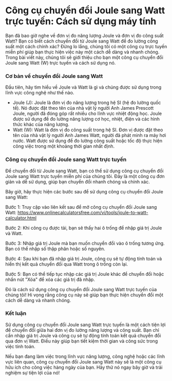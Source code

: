 Công cụ chuyển đổi Joule sang Watt trực tuyến: Cách sử dụng máy tính
====================================================================

Bạn đã bao giờ nghe về đơn vị đo năng lượng Joule và đơn vị đo công suất Watt? Bạn có biết cách chuyển đổi từ Joule sang Watt để đo lường công suất một cách chính xác? Đừng lo lắng, chúng tôi có một công cụ trực tuyến miễn phí giúp bạn thực hiện việc này một cách dễ dàng và nhanh chóng. Trong bài viết này, chúng tôi sẽ giới thiệu cho bạn một công cụ chuyển đổi Joule sang Watt (W) trực tuyến và cách sử dụng nó.

### Cơ bản về chuyển đổi Joule sang Watt

Đầu tiên, hãy tìm hiểu về Joule và Watt là gì và chúng được sử dụng trong lĩnh vực công nghệ như thế nào.

- Joule (J): Joule là đơn vị đo năng lượng trong hệ SI (hệ đo lường quốc tế). Nó được đặt theo tên của nhà vật lý người Anh James Prescott Joule, người đã đóng góp rất nhiều cho lĩnh vực nhiệt động học. Joule được sử dụng để đo lường năng lượng cơ học, nhiệt, điện và các hình thức khác của năng lượng.
- Watt (W): Watt là đơn vị đo công suất trong hệ SI. Đơn vị được đặt theo tên của nhà vật lý người Anh James Watt, người đã phát minh ra máy hơi nước. Watt được sử dụng để đo lường công suất hoặc tốc độ thực hiện công việc trong một khoảng thời gian nhất định.

### Công cụ chuyển đổi Joule sang Watt trực tuyến

Để chuyển đổi từ Joule sang Watt, bạn có thể sử dụng công cụ chuyển đổi Joule sang Watt trực tuyến miễn phí của chúng tôi. Đây là một công cụ đơn giản và dễ sử dụng, giúp bạn chuyển đổi nhanh chóng và chính xác.

Bây giờ, hãy thực hiện các bước sau để sử dụng công cụ chuyển đổi Joule sang Watt:

Bước 1: Truy cập vào liên kết sau để mở công cụ chuyển đổi Joule sang Watt: <https://www.onlinecalculatorsfree.com/vi/tools/joule-to-watt-calculator.html>

Bước 2: Khi công cụ được tải, bạn sẽ thấy hai ô trống để nhập giá trị Joule và Watt.

Bước 3: Nhập giá trị Joule mà bạn muốn chuyển đổi vào ô trống tương ứng. Bạn có thể nhập số thập phân hoặc số nguyên.

Bước 4: Sau khi bạn đã nhập giá trị Joule, công cụ sẽ tự động tính toán và hiển thị kết quả chuyển đổi qua Watt trong ô trống còn lại.

Bước 5: Bạn có thể tiếp tục nhập các giá trị Joule khác để chuyển đổi hoặc nhấn nút "Xóa" để xóa các giá trị đã nhập.

Đó là cách sử dụng công cụ chuyển đổi Joule sang Watt trực tuyến của chúng tôi! Hi vọng rằng công cụ này sẽ giúp bạn thực hiện chuyển đổi một cách dễ dàng và nhanh chóng.

### Kết luận

Sử dụng công cụ chuyển đổi Joule sang Watt trực tuyến là một cách tiện lợi để chuyển đổi giữa hai đơn vị đo lường năng lượng và công suất. Bạn chỉ cần nhập giá trị Joule và công cụ sẽ tự động tính toán kết quả chuyển đổi qua đơn vị Watt. Điều này giúp bạn tiết kiệm thời gian và công sức trong việc tính toán.

Nếu bạn đang làm việc trong lĩnh vực năng lượng, công nghệ hoặc các lĩnh vực liên quan, công cụ chuyển đổi Joule sang Watt này sẽ là một công cụ hữu ích cho công việc hàng ngày của bạn. Hãy thử nó ngay bây giờ và trải nghiệm sự tiện lợi của nó!